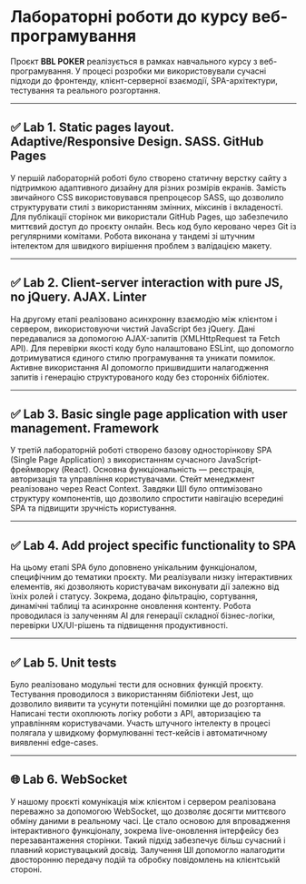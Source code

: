 # Лабораторні роботи до курсу веб-програмування

Проєкт **BBL POKER** реалізується в рамках навчального курсу з веб-програмування. У процесі розробки ми використовували сучасні підходи до фронтенду, клієнт-серверної взаємодії, SPA-архітектури, тестування та реального розгортання.

---

## ✅ Lab 1. Static pages layout. Adaptive/Responsive Design. SASS. GitHub Pages

У першій лабораторній роботі було створено статичну верстку сайту з підтримкою адаптивного дизайну для різних розмірів екранів. Замість звичайного CSS використовувався препроцесор SASS, що дозволило структурувати стилі з використанням змінних, міксинів і вкладеності. Для публікації сторінок ми використали GitHub Pages, що забезпечило миттєвий доступ до проєкту онлайн. Весь код було керовано через Git із регулярними комітами. Робота виконана у тандемі зі штучним інтелектом для швидкого вирішення проблем з валідацією макету.

---

## ✅ Lab 2. Client-server interaction with pure JS, no jQuery. AJAX. Linter

На другому етапі реалізовано асинхронну взаємодію між клієнтом і сервером, використовуючи чистий JavaScript без jQuery. Дані передавалися за допомогою AJAX-запитів (XMLHttpRequest та Fetch API). Для перевірки якості коду було налаштовано ESLint, що допомогло дотримуватися єдиного стилю програмування та уникати помилок. Активне використання AI допомогло пришвидшити налагодження запитів і генерацію структурованого коду без сторонніх бібліотек.

---

## ✅ Lab 3. Basic single page application with user management. Framework

У третій лабораторній роботі створено базову односторінкову SPA (Single Page Application) з використанням сучасного JavaScript-фреймворку (React). Основна функціональність — реєстрація, авторизація та управління користувачами. Стейт менеджмент реалізовано через React Context. Завдяки ШІ було оптимізовано структуру компонентів, що дозволило спростити навігацію всередині SPA та підвищити зручність користування.

---

## ✅ Lab 4. Add project specific functionality to SPA

На цьому етапі SPA було доповнено унікальним функціоналом, специфічним до тематики проєкту. Ми реалізували низку інтерактивних елементів, які дозволяють користувачам виконувати дії залежно від їхніх ролей і статусу. Зокрема, додано фільтрацію, сортування, динамічні таблиці та асинхронне оновлення контенту. Робота проводилася із залученням AI для генерації складної бізнес-логіки, перевірки UX/UI-рішень та підвищення продуктивності.

---

## ✅ Lab 5. Unit tests

Було реалізовано модульні тести для основних функцій проєкту. Тестування проводилося з використанням бібліотеки Jest, що дозволило виявити та усунути потенційні помилки ще до розгортання. Написані тести охоплюють логіку роботи з API, авторизацією та управлінням користувачами. Участь штучного інтелекту в процесі полягала у швидкому формулюванні тест-кейсів і автоматичному виявленні edge-cases.

---

## 🌐 Lab 6. WebSocket

У нашому проєкті комунікація між клієнтом і сервером реалізована переважно за допомогою WebSocket, що дозволяє досягти миттєвого обміну даними в реальному часі. Це стало основою для впровадження інтерактивного функціоналу, зокрема live-оновлення інтерфейсу без перезавантаження сторінки. Такий підхід забезпечує більш сучасний і плавний користувацький досвід. Залучення ШІ допомогло налагодити двосторонню передачу подій та обробку повідомлень на клієнтській стороні.

